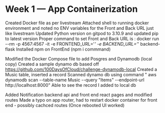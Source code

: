 # Week 1 — App Containerization

Created Docker file as per livestream
Attached shell to running docker environment and noted no ENV variables for the Front and Back URL just like livestream 
Updated Python version on gitpod to 3.10.9 and updated pip to latest version
Proper command to set Front and Back URL is :  docker run --rm -p 4567:4567 -it -e FRONTEND_URL='*' -e BACKEND_URL='*' backend-flask
Installed npm on FrontEnd (npm i commmand)

Modified the Docker Compose file to add Posgres and Dynamodb (local copy)
Created a sample dynamo db based off  https://github.com/100DaysOfCloud/challenge-dynamodb-local
Created a Music table, inserted a record
Scanned dynamo db using command " aws dynamodb scan --table-name Music --query "Items" --endpoint-url http://localhost:8000"
Able to see the record I added to local db

Added Notification backend api and front end react pages and modified routes
Made a typo on app router, had to restart docker container for front end - possibly cachced routes (Once rebooted UI worked)